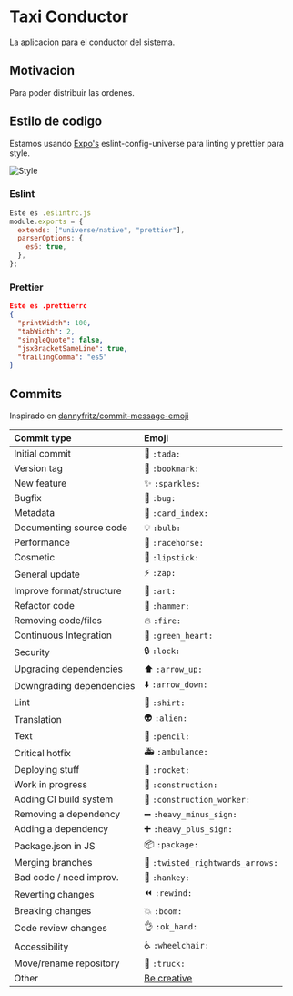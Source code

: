 # Taxi Conductor

La aplicacion para el conductor del sistema.

## Motivacion

Para poder distribuir las ordenes.

## Estilo de codigo

Estamos usando [Expo's](https://github.com/expo) eslint-config-universe para linting y prettier para style.

![Style](https://img.shields.io/badge/Coding_Style-eslint--config--unverse-blue.svg)

### Eslint

```js
Este es .eslintrc.js
module.exports = {
  extends: ["universe/native", "prettier"],
  parserOptions: {
    es6: true,
  },
};
```

### Prettier

```json
Este es .prettierrc
{
  "printWidth": 100,
  "tabWidth": 2,
  "singleQuote": false,
  "jsxBracketSameLine": true,
  "trailingComma": "es5"
}
```

## Commits

Inspirado en [dannyfritz/commit-message-emoji](https://github.com/dannyfritz/commit-message-emoji)

| Commit type              | Emoji                                                     |
| :----------------------- | :-------------------------------------------------------- |
| Initial commit           | :tada: `:tada:`                                           |
| Version tag              | :bookmark: `:bookmark:`                                   |
| New feature              | :sparkles: `:sparkles:`                                   |
| Bugfix                   | :bug: `:bug:`                                             |
| Metadata                 | :card_index: `:card_index:`                               |
| Documenting source code  | :bulb: `:bulb:`                                           |
| Performance              | :racehorse: `:racehorse:`                                 |
| Cosmetic                 | :lipstick: `:lipstick:`                                   |
| General update           | :zap: `:zap:`                                             |
| Improve format/structure | :art: `:art:`                                             |
| Refactor code            | :hammer: `:hammer:`                                       |
| Removing code/files      | :fire: `:fire:`                                           |
| Continuous Integration   | :green_heart: `:green_heart:`                             |
| Security                 | :lock: `:lock:`                                           |
| Upgrading dependencies   | :arrow_up: `:arrow_up:`                                   |
| Downgrading dependencies | :arrow_down: `:arrow_down:`                               |
| Lint                     | :shirt: `:shirt:`                                         |
| Translation              | :alien: `:alien:`                                         |
| Text                     | :pencil: `:pencil:`                                       |
| Critical hotfix          | :ambulance: `:ambulance:`                                 |
| Deploying stuff          | :rocket: `:rocket:`                                       |
| Work in progress         | :construction: `:construction:`                           |
| Adding CI build system   | :construction_worker: `:construction_worker:`             |
| Removing a dependency    | :heavy_minus_sign: `:heavy_minus_sign:`                   |
| Adding a dependency      | :heavy_plus_sign: `:heavy_plus_sign:`                     |
| Package.json in JS       | :package: `:package:`                                     |
| Merging branches         | :twisted_rightwards_arrows: `:twisted_rightwards_arrows:` |
| Bad code / need improv.  | :hankey: `:hankey:`                                       |
| Reverting changes        | :rewind: `:rewind:`                                       |
| Breaking changes         | :boom: `:boom:`                                           |
| Code review changes      | :ok_hand: `:ok_hand:`                                     |
| Accessibility            | :wheelchair: `:wheelchair:`                               |
| Move/rename repository   | :truck: `:truck:`                                         |
| Other                    | [Be creative](http://www.emoji-cheat-sheet.com/)          |
